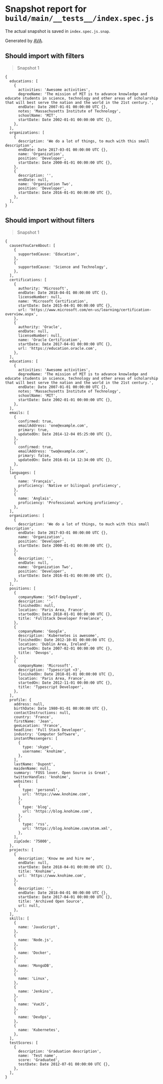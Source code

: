 # Snapshot report for `build/main/__tests__/index.spec.js`

The actual snapshot is saved in `index.spec.js.snap`.

Generated by [AVA](https://ava.li).

## Should import with filters

> Snapshot 1

    {
      educations: [
        {
          activities: 'Awesome activities',
          degreeName: 'The mission of MIT is to advance knowledge and educate students in science, technology and other areas of scholarship that will best serve the nation and the world in the 21st century.',
          endDate: Date 2007-01-01 00:00:00 UTC {},
          notes: 'Massachusetts Institute of Technology',
          schoolName: 'MIT',
          startDate: Date 2002-01-01 00:00:00 UTC {},
        },
      ],
      organizations: [
        {
          description: 'We do a lot of things, to much with this small description',
          endDate: Date 2017-03-01 00:00:00 UTC {},
          name: 'Organization',
          position: 'Developer',
          startDate: Date 2000-01-01 00:00:00 UTC {},
        },
        {
          description: '',
          endDate: null,
          name: 'Organization Two',
          position: 'Developer',
          startDate: Date 2016-01-01 00:00:00 UTC {},
        },
      ],
    }

## Should import without filters

> Snapshot 1

    {
      causesYouCareAbout: [
        {
          supportedCause: 'Education',
        },
        {
          supportedCause: 'Science and Technology',
        },
      ],
      certifications: [
        {
          authority: 'Microsoft',
          endDate: Date 2018-04-01 00:00:00 UTC {},
          licenseNumber: null,
          name: 'Microsoft Certification',
          startDate: Date 2015-04-01 00:00:00 UTC {},
          url: 'https://www.microsoft.com/en-us/learning/certification-overview.aspx',
        },
        {
          authority: 'Oracle',
          endDate: null,
          licenseNumber: null,
          name: 'Oracle Certification',
          startDate: Date 2017-04-01 00:00:00 UTC {},
          url: 'https://education.oracle.com',
        },
      ],
      educations: [
        {
          activities: 'Awesome activities',
          degreeName: 'The mission of MIT is to advance knowledge and educate students in science, technology and other areas of scholarship that will best serve the nation and the world in the 21st century.',
          endDate: Date 2007-01-01 00:00:00 UTC {},
          notes: 'Massachusetts Institute of Technology',
          schoolName: 'MIT',
          startDate: Date 2002-01-01 00:00:00 UTC {},
        },
      ],
      emails: [
        {
          confirmed: true,
          emailAddress: 'one@example.com',
          primary: true,
          updatedOn: Date 2014-12-04 05:25:00 UTC {},
        },
        {
          confirmed: true,
          emailAddress: 'two@example.com',
          primary: false,
          updatedOn: Date 2016-01-14 12:34:00 UTC {},
        },
      ],
      languages: [
        {
          name: 'Français',
          proficiency: 'Native or bilingual proficiency',
        },
        {
          name: 'Anglais',
          proficiency: 'Professional working proficiency',
        },
      ],
      organizations: [
        {
          description: 'We do a lot of things, to much with this small description',
          endDate: Date 2017-03-01 00:00:00 UTC {},
          name: 'Organization',
          position: 'Developer',
          startDate: Date 2000-01-01 00:00:00 UTC {},
        },
        {
          description: '',
          endDate: null,
          name: 'Organization Two',
          position: 'Developer',
          startDate: Date 2016-01-01 00:00:00 UTC {},
        },
      ],
      positions: [
        {
          companyName: 'Self-Employed',
          description: '',
          finishedOn: null,
          location: 'Paris Area, France',
          startedOn: Date 2018-01-01 00:00:00 UTC {},
          title: 'FullStack Developer Freelance',
        },
        {
          companyName: 'Google',
          description: 'Kubernetes is awesome',
          finishedOn: Date 2012-10-01 00:00:00 UTC {},
          location: 'Dublin Area, Ireland',
          startedOn: Date 2007-02-01 00:00:00 UTC {},
          title: 'Devops',
        },
        {
          companyName: 'Microsoft',
          description: 'Typescript <3',
          finishedOn: Date 2018-01-01 00:00:00 UTC {},
          location: 'Paris Area, France',
          startedOn: Date 2012-11-01 00:00:00 UTC {},
          title: 'Typescript Developer',
        },
      ],
      profile: {
        address: null,
        birthDate: Date 1980-01-01 00:00:00 UTC {},
        contactInstructions: null,
        country: 'France',
        firstName: 'Jean',
        geoLocation: 'France',
        headline: 'Full Stack Developer',
        industry: 'Computer Software',
        instantMessengers: [
          {
            type: 'skype',
            username: 'knohime',
          },
        ],
        lastName: 'Dupont',
        maidenName: null,
        summary: 'FOSS lover. Open Source is Great',
        twitterHandles: 'knohime',
        websites: [
          {
            type: 'personal',
            url: 'https://www.knohime.com',
          },
          {
            type: 'blog',
            url: 'https://blog.knohime.com',
          },
          {
            type: 'rss',
            url: 'https://blog.knohime.com/atom.xml',
          },
        ],
        zipCode: '75000',
      },
      projects: [
        {
          description: 'Know me and hire me',
          endDate: null,
          startDate: Date 2018-04-01 00:00:00 UTC {},
          title: 'Knohime',
          url: 'https://www.knohime.com',
        },
        {
          description: '',
          endDate: Date 2018-04-01 00:00:00 UTC {},
          startDate: Date 2017-04-01 00:00:00 UTC {},
          title: 'Archived Open Source',
          url: null,
        },
      ],
      skills: [
        {
          name: 'JavaScript',
        },
        {
          name: 'Node.js',
        },
        {
          name: 'Docker',
        },
        {
          name: 'MongoDB',
        },
        {
          name: 'Linux',
        },
        {
          name: 'Jenkins',
        },
        {
          name: 'VueJS',
        },
        {
          name: 'DevOps',
        },
        {
          name: 'Kubernetes',
        },
      ],
      testScores: [
        {
          description: 'Graduation description',
          name: 'Test name',
          score: 'Graduated',
          testDate: Date 2012-07-01 00:00:00 UTC {},
        },
      ],
    }
